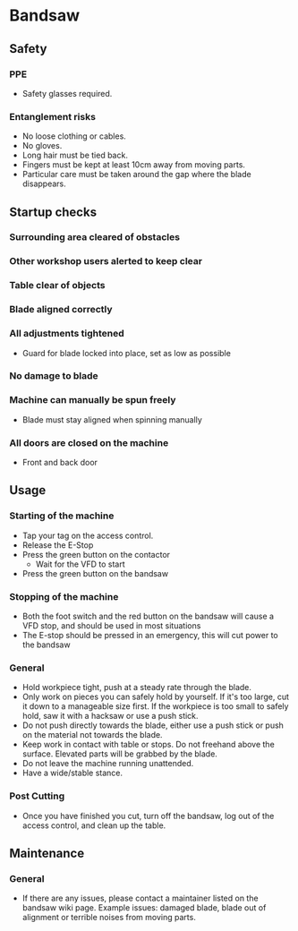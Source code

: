 # Bandsaw

## Safety
### PPE
 * Safety glasses required.

### Entanglement risks
 * No loose clothing or cables.
 * No gloves.
 * Long hair must be tied back.
 * Fingers must be kept at least 10cm away from moving parts.
 * Particular care must be taken around the gap where the blade disappears.

## Startup checks
### Surrounding area cleared of obstacles
### Other workshop users alerted to keep clear
### Table clear of objects
### Blade aligned correctly
### All adjustments tightened
 * Guard for blade locked into place, set as low as possible

### No damage to blade
### Machine can manually be spun freely
 * Blade must stay aligned when spinning manually

### All doors are closed on the machine
 * Front and back door

## Usage
### Starting of the machine
 * Tap your tag on the access control.
 * Release the E-Stop
 * Press the green button on the contactor
   * Wait for the VFD to start
 * Press the green button on the bandsaw
### Stopping of the machine
 * Both the foot switch and the red button on the bandsaw will cause a VFD stop, and should be used in most situations
 * The E-stop should be pressed in an emergency, this will cut power to the bandsaw
### General
 * Hold workpiece tight, push at a steady rate through the blade.
 * Only work on pieces you can safely hold by yourself. If it's too large, cut it down to a manageable size first. If the workpiece is too small to safely hold, saw it with a hacksaw or use a push stick.
 * Do not push directly towards the blade, either use a push stick or push on the material not towards the blade.
 * Keep work in contact with table or stops. Do not freehand above the surface. Elevated parts will be grabbed by the blade.
 * Do not leave the machine running unattended.
 * Have a wide/stable stance.

### Post Cutting
 * Once you have finished you cut, turn off the bandsaw, log out of the access control, and clean up the table.

## Maintenance
### General
 * If there are any issues, please contact a maintainer listed on the bandsaw wiki page. Example issues: damaged blade, blade out of alignment or terrible noises from moving parts.
